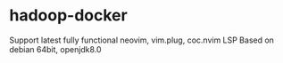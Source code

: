 # hadoop-docker
Support latest fully functional neovim, vim.plug, coc.nvim LSP
Based on debian 64bit, openjdk8.0
